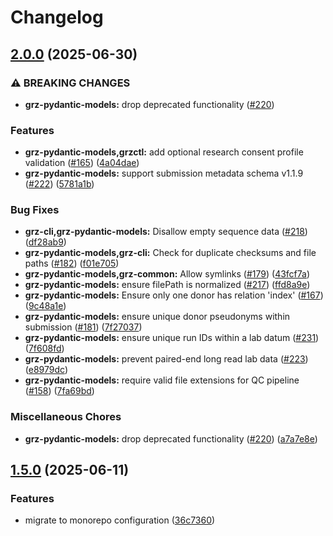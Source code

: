 # Changelog

## [2.0.0](https://github.com/BfArM-MVH/grz-tools/compare/grz-pydantic-models-v1.5.0...grz-pydantic-models-v2.0.0) (2025-06-30)


### ⚠ BREAKING CHANGES

* **grz-pydantic-models:** drop deprecated functionality ([#220](https://github.com/BfArM-MVH/grz-tools/issues/220))

### Features

* **grz-pydantic-models,grzctl:** add optional research consent profile validation ([#165](https://github.com/BfArM-MVH/grz-tools/issues/165)) ([4a04dae](https://github.com/BfArM-MVH/grz-tools/commit/4a04daebf5936f0b398b2d7db03cf0f0f372970b))
* **grz-pydantic-models:** support submission metadata schema v1.1.9 ([#222](https://github.com/BfArM-MVH/grz-tools/issues/222)) ([5781a1b](https://github.com/BfArM-MVH/grz-tools/commit/5781a1b83a9e09a158a05862f107214c97d70994))


### Bug Fixes

* **grz-cli,grz-pydantic-models:** Disallow empty sequence data ([#218](https://github.com/BfArM-MVH/grz-tools/issues/218)) ([df28ab9](https://github.com/BfArM-MVH/grz-tools/commit/df28ab9dd78c97bdbbbcb68c4ff7a2208e049225))
* **grz-pydantic-models,grz-cli:** Check for duplicate checksums and file paths ([#182](https://github.com/BfArM-MVH/grz-tools/issues/182)) ([f01e705](https://github.com/BfArM-MVH/grz-tools/commit/f01e70595c232190a158906ba74ec180b4dcace9))
* **grz-pydantic-models,grz-common:** Allow symlinks ([#179](https://github.com/BfArM-MVH/grz-tools/issues/179)) ([43fcf7a](https://github.com/BfArM-MVH/grz-tools/commit/43fcf7ab1ae1a81aa79656073e764f310e5ed851))
* **grz-pydantic-models:** ensure filePath is normalized ([#217](https://github.com/BfArM-MVH/grz-tools/issues/217)) ([ffd8a9e](https://github.com/BfArM-MVH/grz-tools/commit/ffd8a9e1d6cbcd57ba5dc910a575ab5ba3ec651c))
* **grz-pydantic-models:** Ensure only one donor has relation 'index' ([#167](https://github.com/BfArM-MVH/grz-tools/issues/167)) ([9c48a1e](https://github.com/BfArM-MVH/grz-tools/commit/9c48a1ecdfcd10a8e15e9a55e79ea84be13c89c9))
* **grz-pydantic-models:** ensure unique donor pseudonyms within submission ([#181](https://github.com/BfArM-MVH/grz-tools/issues/181)) ([7f27037](https://github.com/BfArM-MVH/grz-tools/commit/7f27037c4fbc8ee8ccf1cb26ea15417a9dce70a4))
* **grz-pydantic-models:** ensure unique run IDs within a lab datum ([#231](https://github.com/BfArM-MVH/grz-tools/issues/231)) ([7f608fd](https://github.com/BfArM-MVH/grz-tools/commit/7f608fd7f43a8e596231a2bce1283cf29ef5a97c))
* **grz-pydantic-models:** prevent paired-end long read lab data ([#223](https://github.com/BfArM-MVH/grz-tools/issues/223)) ([e8979dc](https://github.com/BfArM-MVH/grz-tools/commit/e8979dc3fa83de229c1ccc091dcf35be957f781e))
* **grz-pydantic-models:** require valid file extensions for QC pipeline ([#158](https://github.com/BfArM-MVH/grz-tools/issues/158)) ([7fa69bd](https://github.com/BfArM-MVH/grz-tools/commit/7fa69bdcf6702a08c0b0409df37cec43d559f7ae))


### Miscellaneous Chores

* **grz-pydantic-models:** drop deprecated functionality ([#220](https://github.com/BfArM-MVH/grz-tools/issues/220)) ([a7a7e8e](https://github.com/BfArM-MVH/grz-tools/commit/a7a7e8e105c7eb2bb0d567b73bf4da76427fd4d3))

## [1.5.0](https://github.com/BfArM-MVH/grz-tools/compare/grz-pydantic-models-v1.4.0...grz-pydantic-models-v1.5.0) (2025-06-11)


### Features

* migrate to monorepo configuration ([36c7360](https://github.com/BfArM-MVH/grz-tools/commit/36c736044ce09473cc664b4471117465c5cab9a3))

